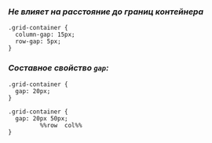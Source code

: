 ### *Не влияет на расстояние до границ контейнера*
```
.grid-container {
  column-gap: 15px;
  row-gap: 5px;
}
```

### *Cоставное свойство `gap`:*
```
.grid-container {
  gap: 20px;
}
```

```
.grid-container {
  gap: 20px 50px;
		 %%row  col%%
}
```
